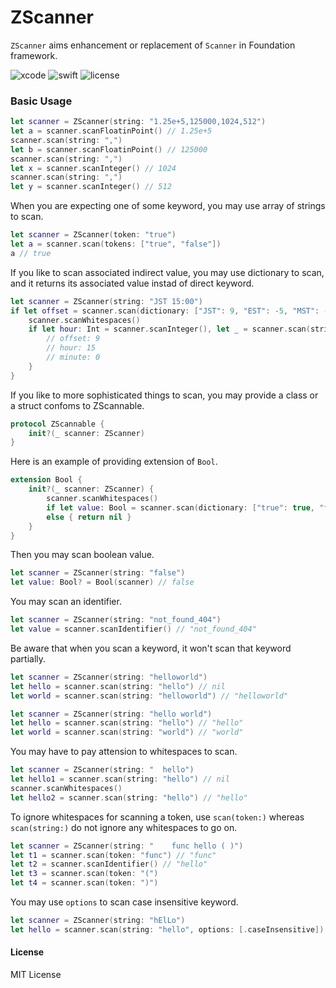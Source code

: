 #  ZScanner

`ZScanner` aims enhancement or replacement of `Scanner` in Foundation framework.  

![xcode](https://img.shields.io/badge/Xcode-11.4-blue)
![swift](https://img.shields.io/badge/Swift-5.1-orange.svg)
![license](https://img.shields.io/badge/License-MIT-yellow.svg)

### Basic Usage

```.swift
let scanner = ZScanner(string: "1.25e+5,125000,1024,512")
let a = scanner.scanFloatinPoint() // 1.25e+5
scanner.scan(string: ",")
let b = scanner.scanFloatinPoint() // 125000
scanner.scan(string: ",")
let x = scanner.scanInteger() // 1024
scanner.scan(string: ",")
let y = scanner.scanInteger() // 512
```

When you are expecting one of some keyword, you may use array of strings to scan.

```.swift
let scanner = ZScanner(token: "true")
let a = scanner.scan(tokens: ["true", "false"]) 
a // true
```

If you like to scan associated indirect value, you may use dictionary to scan, and it returns its associated value instad of direct keyword. 

```.swift
let scanner = ZScanner(string: "JST 15:00")
if let offset = scanner.scan(dictionary: ["JST": 9, "EST": -5, "MST": -6, "PST": -8, "GMT": 0]) {
	scanner.scanWhitespaces()
	if let hour: Int = scanner.scanInteger(), let _ = scanner.scan(string: ":"), let minute: Int = scanner.scanInteger() {
		// offset: 9
		// hour: 15
		// minute: 0
	}
}
```

If you like to more sophisticated things to scan, you may provide a class or a struct confoms to ZScannable.

```.swift
protocol ZScannable {
	init?(_ scanner: ZScanner)
}
```


Here is an example of providing extension of `Bool`. 

```.swift
extension Bool {
	init?(_ scanner: ZScanner) {
		scanner.scanWhitespaces()
		if let value: Bool = scanner.scan(dictionary: ["true": true, "false": false]) { self = value }
		else { return nil }
	}
}
```

Then you may scan boolean value.

```.swift
let scanner = ZScanner(string: "false")
let value: Bool? = Bool(scanner) // false
```

You may scan an identifier.

```.swift
let scanner = ZScanner(string: "not_found_404")
let value = scanner.scanIdentifier() // "not_found_404"
```

Be aware that when you scan a keyword, it won't scan that keyword partially.

```.swift
let scanner = ZScanner(string: "helloworld")
let hello = scanner.scan(string: "hello") // nil
let world = scanner.scan(string: "helloworld") // "helloworld"
```

```.swift
let scanner = ZScanner(string: "hello world")
let hello = scanner.scan(string: "hello") // "hello"
let world = scanner.scan(string: "world") // "world"
```

You may have to pay attension to whitespaces to scan.

```.swift
let scanner = ZScanner(string: "  hello")
let hello1 = scanner.scan(string: "hello") // nil
scanner.scanWhitespaces()
let hello2 = scanner.scan(string: "hello") // "hello"
```

To ignore whitespaces for scanning a token, use `scan(token:)`  whereas `scan(string:)` do not ignore any whitespaces to go on.

```.swift
let scanner = ZScanner(string: "    func hello ( )")
let t1 = scanner.scan(token: "func") // "func"
let t2 = scanner.scanIdentifier() // "hello"
let t3 = scanner.scan(token: "(")
let t4 = scanner.scan(token: ")")
```

You may use `options` to scan case insensitive keyword. 

```.swift
let scanner = ZScanner(string: "hElLo")
let hello = scanner.scan(string: "hello", options: [.caseInsensitive]) // "hElLo"
```


#### License
MIT License

